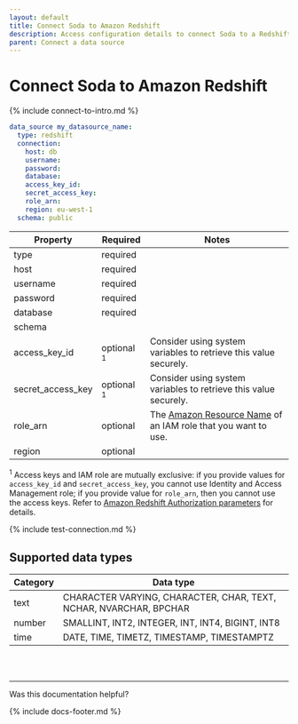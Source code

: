 ```yaml
---
layout: default
title: Connect Soda to Amazon Redshift
description: Access configuration details to connect Soda to a Redshift data source.
parent: Connect a data source
---
```


# Connect Soda to Amazon Redshift

{% include connect-to-intro.md %}


```yaml
data_source my_datasource_name:
  type: redshift
  connection:
    host: db
    username:
    password:
    database: 
    access_key_id:
    secret_access_key:
    role_arn:
    region: eu-west-1
  schema: public
```

| Property          | Required | Notes                    |
| ----------------- | -------- | ------------------------ |
| type              | required |                          |
| host              | required |                          |
| username          | required |                          |
| password          | required |                          |
| database          | required |                          |
| schema            |          |                          |
| access_key_id     | optional <sup>1</sup> | Consider using system variables to retrieve this value securely.  |
| secret_access_key | optional <sup>1</sup>| Consider using system variables to retrieve this value securely.   |
| role_arn          | optional | The [Amazon Resource Name](https://docs.aws.amazon.com/credref/latest/refdocs/setting-global-role_arn.html) of an IAM role that you want to use. |
| region            | optional |                         |

<sup>1</sup> Access keys and IAM role are mutually exclusive: if you provide values for `access_key_id` and `secret_access_key`, you cannot use Identity and Access Management role; if you provide value for `role_arn`, then you cannot use the access keys. Refer to [Amazon Redshift Authorization parameters](https://docs.aws.amazon.com/redshift/latest/dg/copy-parameters-authorization.html) for details.


{% include test-connection.md %}

## Supported data types

| Category | Data type                                                         |
| -------- | ----------------------------------------------------------------- |
| text     | CHARACTER VARYING, CHARACTER, CHAR, TEXT, NCHAR, NVARCHAR, BPCHAR |
| number   | SMALLINT, INT2, INTEGER, INT, INT4, BIGINT, INT8                  |
| time     | DATE, TIME, TIMETZ, TIMESTAMP, TIMESTAMPTZ                        |


<br />
<br />

---

Was this documentation helpful?

<!-- LikeBtn.com BEGIN -->
<span class="likebtn-wrapper" data-theme="tick" data-i18n_like="Yes" data-ef_voting="grow" data-show_dislike_label="true" data-counter_zero_show="true" data-i18n_dislike="No"></span>
<script>(function(d,e,s){if(d.getElementById("likebtn_wjs"))return;a=d.createElement(e);m=d.getElementsByTagName(e)[0];a.async=1;a.id="likebtn_wjs";a.src=s;m.parentNode.insertBefore(a, m)})(document,"script","//w.likebtn.com/js/w/widget.js");</script>
<!-- LikeBtn.com END -->

{% include docs-footer.md %}